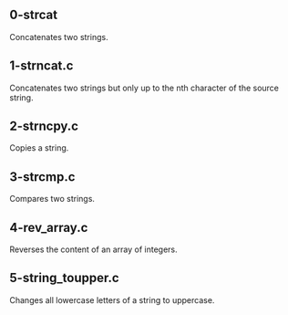 ## 0-strcat
Concatenates two strings.
## 1-strncat.c
Concatenates two strings but only up to the nth character of the source string.
## 2-strncpy.c
Copies a string.
## 3-strcmp.c
Compares two strings.
## 4-rev_array.c
Reverses the content of an array of integers.
## 5-string_toupper.c
Changes all lowercase letters of a string to uppercase.
